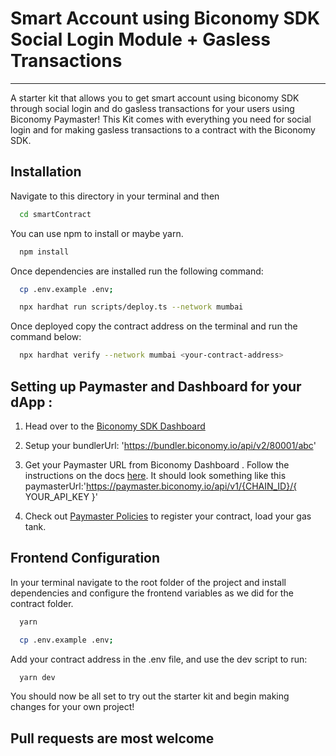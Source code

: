 

# Smart Account using Biconomy SDK Social Login Module + Gasless Transactions 

________

A starter kit that allows you to get smart account using biconomy SDK through social login and do gasless transactions for your users using Biconomy Paymaster! This Kit comes with everything you need for social login and for making gasless transactions to a contract with the Biconomy SDK. 


## Installation

Navigate to this directory in your terminal and then 

```bash
  cd smartContract
```

You can use npm to install or maybe yarn. 

```bash
  npm install
```

Once dependencies are installed run the following command: 

```bash
  cp .env.example .env;
```


```bash
  npx hardhat run scripts/deploy.ts --network mumbai
```

Once deployed copy the contract address on the terminal and run the command below: 

```bash
  npx hardhat verify --network mumbai <your-contract-address>
```



## Setting up Paymaster and Dashboard for your dApp :

1. Head over to the [Biconomy SDK Dashboard](https://dashboard.biconomy.io/)
2. Setup your bundlerUrl: 'https://bundler.biconomy.io/api/v2/80001/abc'
3. Get your Paymaster URL from Biconomy Dashboard . Follow the instructions on the docs [here](https://docs.biconomy.io/docs/dashboard/paymaster). It should look something like this paymasterUrl:'https://paymaster.biconomy.io/api/v1/{CHAIN_ID}/{ YOUR_API_KEY }'
   
4. Check out [Paymaster Policies](https://docs.biconomy.io/docs/dashboard/paymasterPolicies) to register your contract, load your gas tank.


## Frontend Configuration

In your terminal navigate to the root folder of the project and install dependencies and configure the frontend variables as we did for the contract folder. 

```bash
  yarn
```

```bash
  cp .env.example .env;
```

Add your contract address in the .env file, and use the dev script to run: 

```bash
  yarn dev
```

You should now be all set to try out the starter kit and begin making changes for your own project! 


## Pull requests are most welcome


